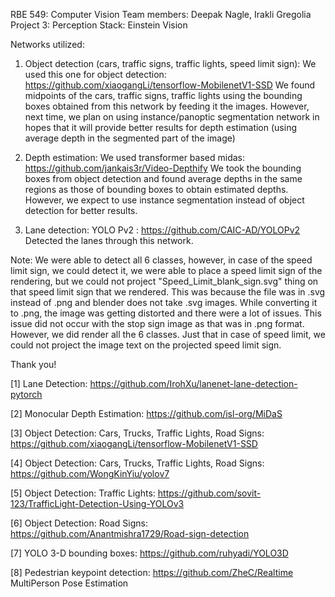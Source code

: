 RBE 549: Computer Vision
Team members: Deepak Nagle, Irakli Gregolia
Project 3: Perception Stack: Einstein Vision
 
Networks utilized:
1. Object detection (cars, traffic signs, traffic lights, speed limit sign):
We used this one for object detection: https://github.com/xiaogangLi/tensorflow-MobilenetV1-SSD
We found midpoints of the cars, traffic signs, traffic lights using the bounding boxes obtained from this network by feeding it the images.
However, next time, we plan on using instance/panoptic segmentation network in hopes that it will 
provide better results for depth estimation (using average depth in the segmented part of the image)

2. Depth estimation:
We used transformer based midas: https://github.com/jankais3r/Video-Depthify
We took the bounding boxes from object detection and found average depths in the same regions as those
of bounding boxes to obtain estimated depths. However, we expect to use instance segmentation instead of 
object detection for better results.

3. Lane detection:
YOLO Pv2 : https://github.com/CAIC-AD/YOLOPv2
Detected the lanes through this network.

Note: We were able to detect all 6 classes, however, in case of the speed limit sign, we could detect it,
we were able to place a speed limit sign of the rendering, but we could not project "Speed_Limit_blank_sign.svg"
thing on that speed limit sign that we rendered. This was because the file was in .svg instead of .png and blender
does not take .svg images. While converting it to .png, the image was getting distorted and there were a lot of issues. 
This issue did not occur with the stop sign image as that was in .png format.
However, we did render all the 6 classes. Just that in case of speed limit, we could not project the image text on the
projected speed limit sign.

Thank you!
 
[1] Lane Detection: https://github.com/IrohXu/lanenet-lane-detection-pytorch

[2] Monocular Depth Estimation: https://github.com/isl-org/MiDaS

[3] Object Detection: Cars, Trucks, Traffic Lights, Road Signs:
https://github.com/xiaogangLi/tensorflow-MobilenetV1-SSD

[4] Object Detection: Cars, Trucks, Traffic Lights, Road Signs:
https://github.com/WongKinYiu/yolov7

[5] Object Detection: Traffic Lights: https://github.com/sovit-123/TrafficLight-Detection-Using-YOLOv3

[6] Object Detection: Road Signs: https://github.com/Anantmishra1729/Road-sign-detection

[7] YOLO 3-D bounding boxes: https://github.com/ruhyadi/YOLO3D

[8] Pedestrian keypoint detection: https://github.com/ZheC/Realtime MultiPerson Pose Estimation
